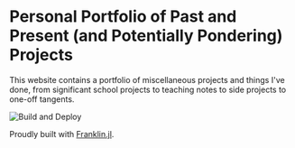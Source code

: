 # Personal Portfolio of Past and Present (and Potentially Pondering) Projects
This website contains a portfolio of miscellaneous projects and things I've done, from significant school projects to teaching notes to side projects to one-off tangents.

![Build and Deploy](https://github.com/tmthyln/tmthyln.github.io/workflows/Build%20and%20Deploy/badge.svg?branch=dev)

Proudly built with [Franklin.jl](https://franklinjl.org/).

